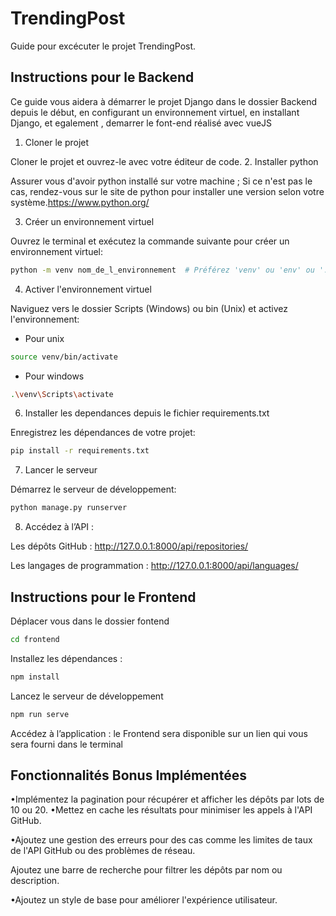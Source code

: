 # TrendingPost
Guide pour excécuter le projet TrendingPost.

## Instructions pour le Backend
Ce guide vous aidera à démarrer le projet Django dans le dossier Backend depuis le début, en configurant un environnement virtuel, en installant Django, et egalement , demarrer le font-end réalisé avec vueJS
1. Cloner le projet

Cloner le projet et ouvrez-le avec votre éditeur de code.
2. Installer python

Assurer vous d'avoir python installé sur votre machine ; Si ce n'est pas le cas, rendez-vous sur le site de python pour installer une version selon votre système.https://www.python.org/

3. Créer un environnement virtuel

Ouvrez le terminal et exécutez la commande suivante pour créer un environnement virtuel:

```bash
python -m venv nom_de_l_environnement  # Préférez 'venv' ou 'env' ou '.env' ou '.venv'
```
4. Activer l'environnement virtuel

Naviguez vers le dossier Scripts (Windows) ou bin (Unix) et activez l'environnement:

- Pour unix
```bash
source venv/bin/activate
```
- Pour windows
```bash
.\venv\Scripts\activate
```
6. Installer les dependances depuis le fichier requirements.txt

Enregistrez les dépendances de votre projet:
```bash
pip install -r requirements.txt
```
7. Lancer le serveur

Démarrez le serveur de développement:
```bash
python manage.py runserver
```
8. Accédez à l’API :

Les dépôts GitHub : http://127.0.0.1:8000/api/repositories/

Les langages de programmation : http://127.0.0.1:8000/api/languages/

## Instructions pour le Frontend

Déplacer vous dans le dossier fontend
```bash
cd frontend
```
Installez les dépendances :
```bash
npm install
```
Lancez le serveur de développement 
```bash
npm run serve
```

Accédez à l’application :
le Frontend sera disponible sur un lien qui vous sera fourni dans le terminal

## Fonctionnalités Bonus Implémentées
•Implémentez la pagination pour récupérer et afficher les dépôts par lots de
10 ou 20.
•Mettez en cache les résultats pour minimiser les appels à l'API GitHub.

•Ajoutez une gestion des erreurs pour des cas comme les limites de taux de
l'API GitHub ou des problèmes de réseau.

Ajoutez une barre de recherche pour filtrer les dépôts par nom ou
description.

•Ajoutez un style de base pour améliorer l'expérience utilisateur.
